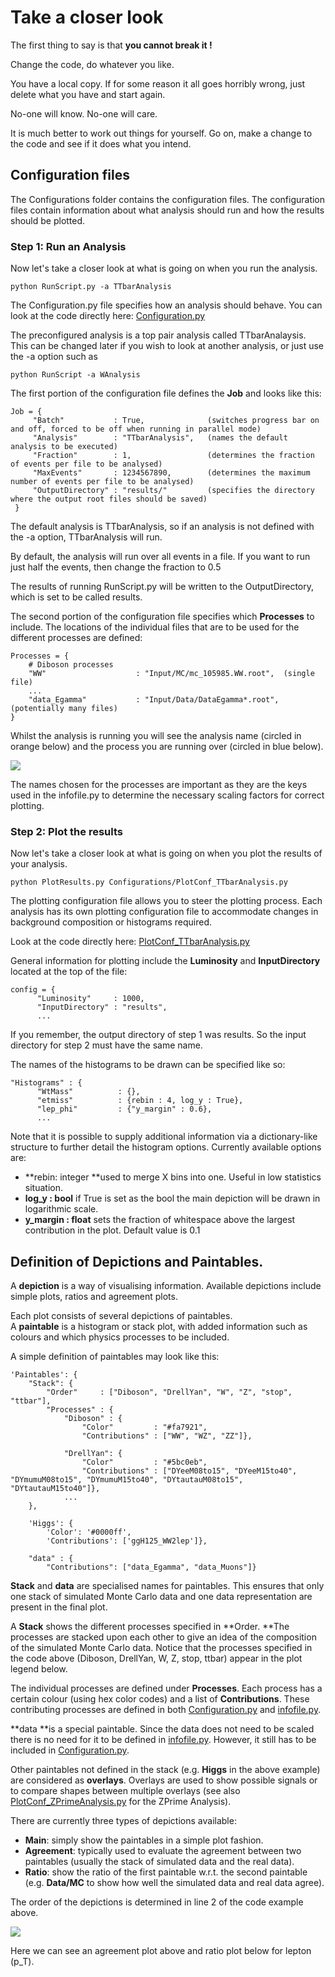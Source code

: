 # Take a closer look

The first thing to say is that **you cannot break it !**

Change the code, do whatever you like.

You have a local copy.  If for some reason it all goes horribly wrong, just delete what you have and start again.

No-one will know.  No-one will care.

It is much better to work out things for yourself.  Go on, make a change to the code and see if it does what you intend.

## Configuration files

The Configurations folder contains the configuration files.  The configuration files contain information about what analysis should run and how the results should be plotted.

### **Step 1: Run an Analysis**

Now let's take a closer look at what is going on when you run the analysis.



```
python RunScript.py -a TTbarAnalysis

```


The Configuration.py file specifies how an analysis should behave.  You can look at the code directly here: [Configuration.py](https://github.com/atlas-outreach-data-tools/atlas-outreach-data-tools-framework/blob/master/Configurations/Configuration.py)

The preconfigured analysis is a top pair analysis called TTbarAnalaysis.  This can be changed later if you wish to look at another analysis, or just use the -a option such as 



```
python RunScript -a WAnalysis

```


The first portion of the configuration file defines the **Job** and looks like this:

```
Job = {
     "Batch"           : True,              (switches progress bar on and off, forced to be off when running in parallel mode)
     "Analysis"        : "TTbarAnalysis",   (names the default analysis to be executed)
     "Fraction"        : 1,                 (determines the fraction of events per file to be analysed)
     "MaxEvents"       : 1234567890,        (determines the maximum number of events per file to be analysed)
     "OutputDirectory" : "results/"         (specifies the directory where the output root files should be saved)
 }
```

The default analysis is TTbarAnalysis, so if an analysis is not defined with the -a option, TTbarAnalysis will run.

By default, the analysis will run over all events in a file.  If you want to run just half the events, then change the fraction to 0.5

The results of running RunScript.py will be written to the OutputDirectory, which is set to be called results.

The second portion of the configuration file specifies which **Processes** to include. The locations of the individual files that are to be used for the different processes are defined:

```
Processes = {
    # Diboson processes
    "WW"                    : "Input/MC/mc_105985.WW.root",  (single file)
    ...
    "data_Egamma"           : "Input/Data/DataEgamma*.root", (potentially many files)
}
```

Whilst the analysis is running you will see the analysis name \(circled in orange below\) and the process you are running over \(circled in blue below\).

![](pictures/TTbar.png)

The names chosen for the processes are important as they are the keys used in the infofile.py to determine the necessary scaling factors for correct plotting.

### **Step 2: Plot the results**

Now let's take a closer look at what is going on when you plot the results of your analysis.

```
python PlotResults.py Configurations/PlotConf_TTbarAnalysis.py
```

The plotting configuration file allows you to steer the plotting process. Each analysis has its own plotting configuration file to accommodate changes in background composition or histograms required.

Look at the code directly here: [PlotConf\_TTbarAnalysis.py](https://github.com/atlas-outreach-data-tools/atlas-outreach-data-tools-framework/blob/master/Configurations/PlotConf_TTbarAnalysis.py)

General information for plotting include the **Luminosity** and **InputDirectory** located at the top of the file:

```
config = {
      "Luminosity"     : 1000,
      "InputDirectory" : "results",
      ...
```

If you remember, the output directory of step 1 was results.  So the input directory for step 2 must have the same name.

The names of the histograms to be drawn can be specified like so:

```
"Histograms" : {
      "WtMass"          : {},
      "etmiss"          : {rebin : 4, log_y : True},
      "lep_phi"         : {"y_margin" : 0.6},
      ...
```

Note that it is possible to supply additional information via a dictionary-like structure to further detail the histogram options. Currently available options are:

* **rebin: integer      **used to merge X bins into one.  Useful in low statistics situation.
* **log\_y : bool**          if True is set as the bool the main depiction will be drawn in logarithmic scale.
* **y\_margin : float**   sets the fraction of whitespace above the largest contribution in the plot. Default value is 0.1

## Definition of Depictions and Paintables.

A **depiction** is a way of visualising information. Available depictions include simple plots, ratios and agreement plots.

Each plot consists of several depictions of paintables.  
A **paintable** is a histogram or stack plot, with added information such as colours and which physics processes to be included.

A simple definition of paintables may look like this:

```
'Paintables': {
    "Stack": {
        "Order"     : ["Diboson", "DrellYan", "W", "Z", "stop", "ttbar"],
        "Processes" : {
            "Diboson" : {
                "Color"         : "#fa7921",
                "Contributions" : ["WW", "WZ", "ZZ"]},

            "DrellYan": {
                "Color"         : "#5bc0eb",
                "Contributions" : ["DYeeM08to15", "DYeeM15to40", "DYmumuM08to15", "DYmumuM15to40", "DYtautauM08to15", "DYtautauM15to40"]},
            ...
    },

    'Higgs': {
        'Color': '#0000ff',
        'Contributions': ['ggH125_WW2lep']},

    "data" : {
        "Contributions": ["data_Egamma", "data_Muons"]}
```

**Stack** and **data** are specialised names for paintables. This ensures that only one stack of simulated Monte Carlo data and one data representation are present in the final plot.

A **Stack** shows the different processes specified in **Order.  **The processes are stacked upon each other to give an idea of the composition of the simulated Monte Carlo data.  Notice that the processes specified in the code above (Diboson, DrellYan, W, Z, stop, ttbar) appear in the plot legend below.

The individual processes are defined under **Processes**. Each process has a certain colour (using hex color codes) and a list of **Contributions**. These contributing processes are defined in both [Configuration.py](https://github.com/atlas-outreach-data-tools/atlas-outreach-data-tools-framework/blob/master/Configurations/Configuration.py) and [infofile.py](https://github.com/atlas-outreach-data-tools/atlas-outreach-data-tools-framework/blob/master/Plotting/infofile.py).

**data **is a special paintable. Since the data does not need to be scaled there is no need for it to be defined in [infofile.py](https://github.com/atlas-outreach-data-tools/atlas-outreach-data-tools-framework/blob/master/Plotting/infofile.py). However, it still has to be included in [Configuration.py](https://github.com/atlas-outreach-data-tools/atlas-outreach-data-tools-framework/blob/master/Configurations/Configuration.py).

Other paintables not defined in the stack (e.g. **Higgs** in the above example) are considered as **overlays**. Overlays are used to show possible signals or to compare shapes between multiple overlays (see also [PlotConf\_ZPrimeAnalysis.py](https://github.com/atlas-outreach-data-tools/atlas-outreach-data-tools-framework/blob/master/Configurations/PlotConf_ZPrimeAnalysis.py) for the ZPrime Analysis).

There are currently three types of depictions available:

* **Main**: simply show the paintables in a simple plot fashion.
* **Agreement**: typically used to evaluate the agreement between two paintables (usually the stack of simulated data and the real data).
* **Ratio**: show the ratio of the first paintable w.r.t. the second paintable (e.g. **Data/MC** to show how well the simulated data and real data agree).  

The order of the depictions is determined in line 2 of the code example above.

![](pictures/Output/lepPT.png)

Here we can see an agreement plot above and ratio plot below for lepton \(p_T\).

